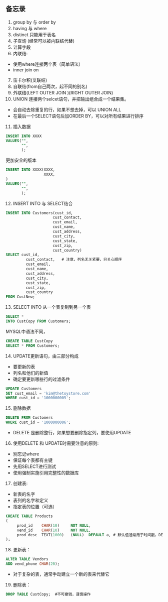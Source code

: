 ## 备忘录
1. group by 与 order by
2. having 与 where
3. distinct 只能用于表名
4. 子查询 (经常可以被内联结代替)
5. 计算字段
6. 内联结:
  * 使用where连接两个表（简单语法）
  * inner join  on
7. 笛卡尔积(叉联结)
8. 自联结(from自己两次，起不同的别名)
9. 外联结(LEFT OUTER JOIN )(RIGHT OUTER JOIN)
10. UNION 连接两个selcet语句，并把输出组合成一个结果集。
  * 会自动去除重复的行，如果不想去掉，可以 UNION ALL
  * 在最后一个SELECT语句后加ORDER BY，可以对所有结果进行排序
11. 插入数据 
```SQL
INSERT INTO XXXX
VALUES("",
       "",
       );
```
   更加安全的版本
```SQL
INSERT INTO XXXX(XXXX,
                 XXXX,
)
VALUES("",
       "",
       );
```
12. INSERT INTO 与 SELECT结合
```SQL
INSERT INTO Customers(cust_id, 
                     cust_contact,  
                     cust_email, 
                     cust_name, 
                     cust_address,  
                     cust_city, 
                     cust_state, 
                     cust_zip,  
                     cust_country) 
SELECT cust_id, 
         cust_contact,   # 注意，列名无关紧要，只关心顺序
         cust_email, 
         cust_name,  
         cust_address, 
         cust_city, 
         cust_state, 
         cust_zip, 
         cust_country 
FROM CustNew; 
```
13. SELECT INTO 从一个表复制到另一个表
```SQL
SELECT * 
INTO CustCopy FROM Customers; 
```
 MYSQL中语法不同，
 ```SQL
 CREATE TABLE CustCopy 
 SELECT * FROM Customers; 
 ```
14. UPDATE更新语句，由三部分构成
  * 要更新的表
  * 列名和他们的新值
  * 确定要更新哪些行的过滤条件
```SQL
UPDATE Customers 
SET cust_email = 'kim@thetoystore.com' 
WHERE cust_id = '1000000005'; 
```
15. 删除数据
```SQL
DELETE FROM Customers 
WHERE cust_id = '1000000006'; 
```
 * DELETE 是删除整行，如果想要删除指定列，要使用UPDATE
16. 使用DELETE 和 UPDATE时需要注意的原则:
  * 别忘记where
  * 保证每个表都有主键
  * 先用SELECT进行测试
  * 使用强制实施引用完整性的数据库
17. 创建表:
  * 新表的名字
  * 表列的名字和定义
  * 指定表的位置（可选）
```SQL
CREATE TABLE Products
( 
     prod_id    CHAR(10)     NOT NULL,
     vend_id    CHAR(10)     NOT NULL,
     prod_desc  TEXT(1000)   (NULL)  DEFAULT a, # 默认值通常用于时间戳，DEFAULT CURRENT_DATE()
);
```
18. 更新表：
```SQL
ALTER TABLE Vendors 
ADD vend_phone CHAR(20); 
```
  * 对于复杂的表，通常手动建立一个新的表来代替它
19. 删除表：
```SQL
DROP TABLE CustCopy;  #不可撤销，谨慎操作
```
